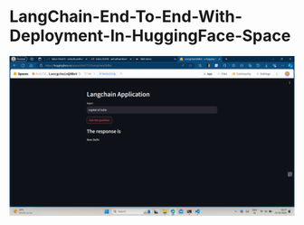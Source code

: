 # LangChain-End-To-End-With-Deployment-In-HuggingFace-Space

<p align="center">
  <img src="Screenshot (713).png" width="750" title="hover text">
</p>
